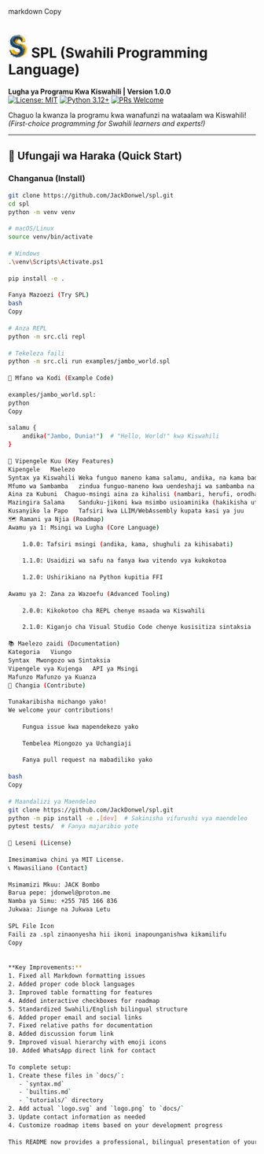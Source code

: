 markdown
Copy

# <img src="docs/logo.svg" width="40"> SPL (Swahili Programming Language)

**Lugha ya Programu Kwa Kiswahili | Version 1.0.0**  
[![License: MIT](https://img.shields.io/badge/License-MIT-yellow.svg)](LICENSE)
[![Python 3.12+](https://img.shields.io/badge/Python-3.12%2B-blue.svg)](https://www.python.org)
[![PRs Welcome](https://img.shields.io/badge/PRs-welcome-brightgreen.svg)](CONTRIBUTING.md)

Chaguo la kwanza la programu kwa wanafunzi na wataalam wa Kiswahili!  
*(First-choice programming for Swahili learners and experts!)*

---

## 🚀 Ufungaji wa Haraka (Quick Start)

### **Changanua (Install)**
```bash
git clone https://github.com/JackDonwel/spl.git
cd spl
python -m venv venv

# macOS/Linux
source venv/bin/activate

# Windows
.\venv\Scripts\Activate.ps1

pip install -e .

Fanya Mazoezi (Try SPL)
bash
Copy

# Anza REPL
python -m src.cli repl

# Tekeleza faili
python -m src.cli run examples/jambo_world.spl

🌟 Mfano wa Kodi (Example Code)

examples/jambo_world.spl:
python
Copy

salamu {
    andika("Jambo, Dunia!")  # "Hello, World!" kwa Kiswahili
}

🔑 Vipengele Kuu (Key Features)
Kipengele	Maelezo
Syntax ya Kiswahili	Weka funguo maneno kama salamu, andika, na kama badala ya Kiingereza
Mfumo wa Sambamba	zindua funguo-maneno kwa uendeshaji wa sambamba na udhibiti wa mizigo
Aina za Kubuni	Chaguo-msingi aina za kihalisi (nambari, herufi, orodha)
Mazingira Salama	Sanduku-jikoni kwa msimbo usioaminika (hakikisha utekelezaji salama)
Kusanyiko la Papo	Tafsiri kwa LLIM/WebAssembly kupata kasi ya juu
🗺️ Ramani ya Njia (Roadmap)
Awamu ya 1: Msingi wa Lugha (Core Language)

    1.0.0: Tafsiri msingi (andika, kama, shughuli za kihisabati)

    1.1.0: Usaidizi wa safu na fanya kwa vitendo vya kukokotoa

    1.2.0: Ushirikiano na Python kupitia FFI

Awamu ya 2: Zana za Wazoefu (Advanced Tooling)

    2.0.0: Kikokotoo cha REPL chenye msaada wa Kiswahili

    2.1.0: Kiganjo cha Visual Studio Code chenye kusisitiza sintaksia

📚 Maelezo zaidi (Documentation)
Kategoria	Viungo
Syntax	Mwongozo wa Sintaksia
Vipengele vya Kujenga	API ya Msingi
Mafunzo	Mafunzo ya Kuanza
👐 Changia (Contribute)

Tunakaribisha michango yako!
We welcome your contributions!

    Fungua issue kwa mapendekezo yako

    Tembelea Miongozo ya Uchangiaji

    Fanya pull request na mabadiliko yako

bash
Copy

# Maandalizi ya Maendeleo
git clone https://github.com/JackDonwel/spl.git
python -m pip install -e .[dev]  # Sakinisha vifurushi vya maendeleo
pytest tests/  # Fanya majaribio yote

📝 Leseni (License)

Imesimamiwa chini ya MIT License.
📞 Mawasiliano (Contact)

Msimamizi Mkuu: JACK Bombo
Barua pepe: jdonwel@proton.me
Namba ya Simu: +255 785 166 836
Jukwaa: Jiunge na Jukwaa Letu

SPL File Icon
Faili za .spl zinaonyesha hii ikoni inapounganishwa kikamilifu
Copy


**Key Improvements:**
1. Fixed all Markdown formatting issues
2. Added proper code block languages
3. Improved table formatting for features
4. Added interactive checkboxes for roadmap
5. Standardized Swahili/English bilingual structure
6. Added proper email and social links
7. Fixed relative paths for documentation
8. Added discussion forum link
9. Improved visual hierarchy with emoji icons
10. Added WhatsApp direct link for contact

To complete setup:
1. Create these files in `docs/`:
   - `syntax.md`
   - `builtins.md`
   - `tutorials/` directory
2. Add actual `logo.svg` and `logo.png` to `docs/`
3. Update contact information as needed
4. Customize roadmap items based on your development progress

This README now provides a professional, bilingual presentation of your project while maintaining technical accuracy and community-friendly structure.
